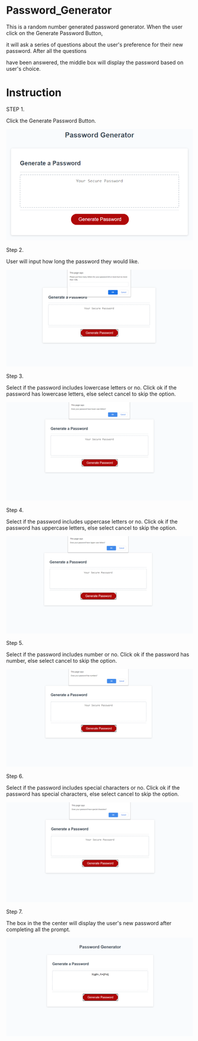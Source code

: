 # Password_Generator
This is a random number generated password generator. When the user click on the Generate Password Button,

it will ask a series of questions about the user's preference for their new password. After all the questions

have been answered, the middle box will display the password based on user's choice.

# Instruction
STEP 1.

Click the Generate Password Button.

![When the page is first opened up](Assets/Step_1.png)

Step 2.

User will input how long the password they would like.

![Promp comes up for the number input](Assets/Step_2.PNG)

Step 3.

Select if the password includes lowercase letters or no. Click ok if the password has lowercase letters, else select cancel to skip the option.

![User's choice for lowercase letters inclusion](Assets/Step_3.PNG)

Step 4.

Select if the password includes uppercase letters or no. Click ok if the password has uppercase letters, else select cancel to skip the option.

![User's choice for uppercase letters inclusion](Assets/Step_4.PNG)

Step 5.

Select if the password includes number or no. Click ok if the password has number, else select cancel to skip the option.

![User's choice for number inclusion](Assets/Step_5.PNG)

Step 6.

Select if the password includes special characters or no. Click ok if the password has special characters, else select cancel to skip the option.

![User's choice for the special characters inclusion](Assets/Step_6.PNG)

Step 7.

The box in the the center will display the user's new password after completing all the prompt.

![Show user's password](Assets/Step_7.PNG)
